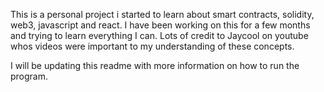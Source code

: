 This is a personal project i started to learn about smart contracts, solidity, web3, javascript and react. I have been working on this for a few months and trying to learn everything I can. Lots of credit to Jaycool on youtube whos videos were important to my understanding of these concepts. 

I will be updating this readme with more information on how to run the program. 
